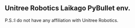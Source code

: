 Unitree Robotics Laikago PyBullet env.
---------------------------------
P.S.:I do not have any affiliation with Unitree Robotics.